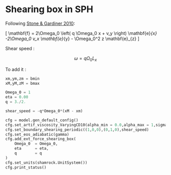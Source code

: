 # Shearing box in SPH

Following [Stone & Gardiner 2010](https://ui.adsabs.harvard.edu/abs/2010ApJS..189..142S/abstract):

\[
    \mathbf{f} =
        2\Omega_0 \left(  q \Omega_0 x +  v_y \right) \mathbf{e}_{x} -2\Omega_0
    v_x \mathbf{e}_{y} - \Omega_0^2 z \mathbf{e}_{z}
\]

Shear speed :

$$
\omega = q \Omega_0 L_x
$$

To add it :

```py linenums="1"
xm,ym,zm = bmin
xM,yM,zM = bmax

Omega_0 = 1
eta = 0.00
q = 3./2.

shear_speed = -q*Omega_0*(xM - xm)

cfg = model.gen_default_config()
cfg.set_artif_viscosity_VaryingCD10(alpha_min = 0.0,alpha_max = 1,sigma_decay = 0.1, alpha_u = 1, beta_AV = 2)
cfg.set_boundary_shearing_periodic((1,0,0),(0,1,0),shear_speed)
cfg.set_eos_adiabatic(gamma)
cfg.add_ext_force_shearing_box(
    Omega_0  = Omega_0,
    eta      = eta,
    q        = q
)
cfg.set_units(shamrock.UnitSystem())
cfg.print_status()
```
